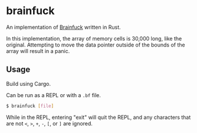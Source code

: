 # brainfuck

An implementation of [Brainfuck](https://esolangs.org/wiki/Brainfuck) written in Rust.

In this implementation, the array of memory cells is 30,000 long, like the original. Attempting to
move the data pointer outside of the bounds of the array will result in a panic.

## Usage

Build using Cargo.

Can be run as a REPL or with a `.bf` file.

```bash
$ brainfuck [file]
```

While in the REPL, entering "exit" will quit the REPL, and any characters that are not `<`, `>`, `+`, `-`, `[`, or `]` are ignored.
